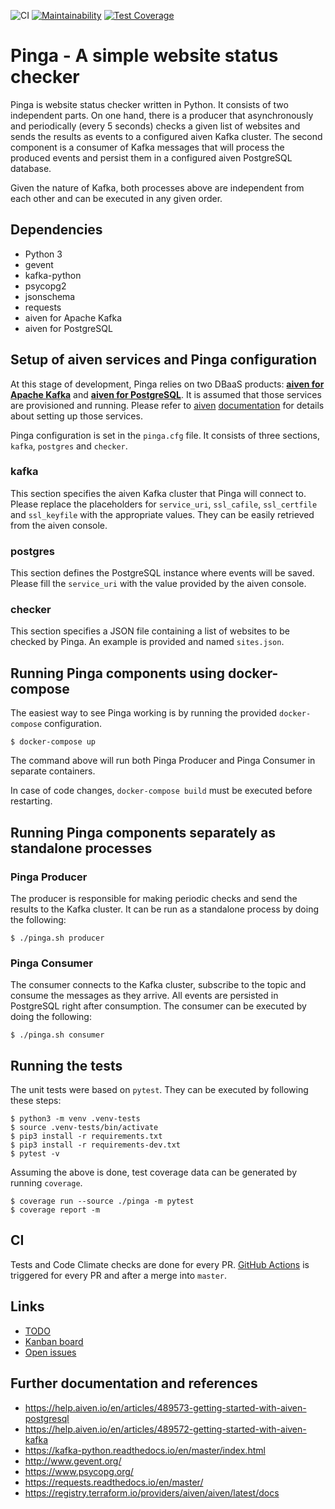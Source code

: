![CI](https://github.com/promulo/pinga/workflows/CI/badge.svg) [![Maintainability](https://api.codeclimate.com/v1/badges/0c81b87985e948b90544/maintainability)](https://codeclimate.com/github/promulo/pinga/maintainability) [![Test Coverage](https://api.codeclimate.com/v1/badges/0c81b87985e948b90544/test_coverage)](https://codeclimate.com/github/promulo/pinga/test_coverage)

# Pinga - A simple website status checker

Pinga is website status checker written in Python. It consists of two independent parts.
On one hand, there is a producer that asynchronously and periodically (every 5 seconds)
checks a given list of websites and sends the results as events to a configured aiven Kafka
cluster. The second component is a consumer of Kafka messages that will process the produced
events and persist them in a configured aiven PostgreSQL database.

Given the nature of Kafka, both processes above are independent from each other and can be
executed in any given order.

## Dependencies

* Python 3
* gevent
* kafka-python
* psycopg2
* jsonschema
* requests
* aiven for Apache Kafka
* aiven for PostgreSQL

## Setup of aiven services and Pinga configuration

At this stage of development, Pinga relies on two DBaaS products: [**aiven for Apache Kafka**](https://aiven.io/kafka) and [**aiven for PostgreSQL**](https://aiven.io/postgresql). It is assumed that those services are provisioned and running. Please refer to [aiven](https://help.aiven.io/en/articles/489573-getting-started-with-aiven-postgresql)
[documentation](https://help.aiven.io/en/articles/489572-getting-started-with-aiven-kafka) for
details about setting up those services.

Pinga configuration is set in the `pinga.cfg` file. It consists of three sections, `kafka`,
`postgres` and `checker`.

### kafka
This section specifies the aiven Kafka cluster that Pinga will connect to. Please replace the
placeholders for `service_uri`, `ssl_cafile`, `ssl_certfile` and `ssl_keyfile` with the appropriate
values. They can be easily retrieved from the aiven console.

### postgres
This section defines the PostgreSQL instance where events will be saved. Please fill the
`service_uri` with the value provided by the aiven console.

### checker
This section specifies a JSON file containing a list of websites to be checked by Pinga. An example
is provided and named `sites.json`.

## Running Pinga components using docker-compose

The easiest way to see Pinga working is by running the provided `docker-compose` configuration.
```
$ docker-compose up
```
The command above will run both Pinga Producer and Pinga Consumer in separate containers.

In case of code changes, `docker-compose build` must be executed before restarting.

## Running Pinga components separately as standalone processes

### Pinga Producer

The producer is responsible for making periodic checks and send the results to the Kafka cluster.
It can be run as a standalone process by doing the following:
```
$ ./pinga.sh producer
```

### Pinga Consumer

The consumer connects to the Kafka cluster, subscribe to the topic and consume the messages as
they arrive. All events are persisted in PostgreSQL right after consumption. The consumer can
be executed by doing the following:
```
$ ./pinga.sh consumer
```

## Running the tests

The unit tests were based on `pytest`. They can be executed by following these steps:
```
$ python3 -m venv .venv-tests
$ source .venv-tests/bin/activate
$ pip3 install -r requirements.txt
$ pip3 install -r requirements-dev.txt
$ pytest -v
```
Assuming the above is done, test coverage data can be generated by running `coverage`.
```
$ coverage run --source ./pinga -m pytest
$ coverage report -m
```

## CI

Tests and Code Climate checks are done for every PR. [GitHub Actions](https://github.com/promulo/pinga/actions) is triggered for every PR and after a merge into `master`.

## Links

* [TODO](https://github.com/promulo/pinga/blob/master/TODO.md)
* [Kanban board](https://github.com/promulo/pinga/projects/1)
* [Open issues](https://github.com/promulo/pinga/issues)

## Further documentation and references

* https://help.aiven.io/en/articles/489573-getting-started-with-aiven-postgresql
* https://help.aiven.io/en/articles/489572-getting-started-with-aiven-kafka
* https://kafka-python.readthedocs.io/en/master/index.html
* http://www.gevent.org/
* https://www.psycopg.org/
* https://requests.readthedocs.io/en/master/
* https://registry.terraform.io/providers/aiven/aiven/latest/docs
